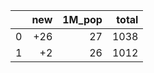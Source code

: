 |    |   new |   1M_pop |   total |
|---:|------:|---------:|--------:|
|  0 |   +26 |       27 |    1038 |
|  1 |    +2 |       26 |    1012 |